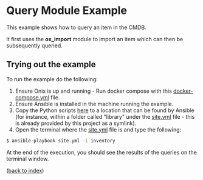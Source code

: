 # Query Module Example

This example shows how to query an item in the CMDB.

It first uses the **ox_import** module to import an item which can then be subsequently queried.

## Trying out the example
To run the example do the following:

1. Ensure Onix is up and running - Run docker compose with this [docker-compose.yml](../../docker-compose.yml) file.
2. Ensure Ansible is installed in the machine running the example.
3. Copy the Python scripts [here](../../../modules) to a location that can be found by Ansible (for instance, within a 
folder called "library" under the [site.yml](site.yml) file - this is already provided by this project as a symlink).
4. Open the terminal where the [site.yml](site.yml) file is and type the following:

```bash
$ ansible-playbook site.yml -i inventory
```

At the end of the execution, you should see the results of the queries on the terminal window.

([back to index](../readme.md))